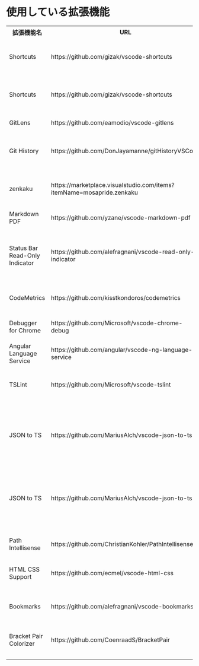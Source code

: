 # 使用している拡張機能  

<table>
  <tr>
    <th>拡張機能名</th>
    <th>URL</th>
    <th>概要</th>
  </tr>
  <tr>
    <td>Shortcuts</td>
    <td>https://github.com/gizak/vscode-shortcuts</td>
    <td>ステータスバーにショートカットボタン追加</td>
  </tr>
  <tr>
    <td>Shortcuts</td>
    <td>https://github.com/gizak/vscode-shortcuts</td>
    <td>ステータスバーにショートカットボタン追加</td>
  </tr>
  <tr>
    <td>GitLens</td>
    <td>https://github.com/eamodio/vscode-gitlens</td>
    <td>CodeLensのGit版</td>
  </tr>
  <tr>
    <td>Git History</td>
    <td>https://github.com/DonJayamanne/gitHistoryVSCode</td>
    <td>Gitのコミット履歴が一覧で見える</td>
  </tr>
  <tr>
    <td>zenkaku</td>
    <td>https://marketplace.visualstudio.com/items?itemName=mosapride.zenkaku </td>
    <td>邪悪な全角スペースを強調表示してくれる</td>
  </tr>
  <tr>
    <td>Markdown PDF</td>
    <td>https://github.com/yzane/vscode-markdown-pdf</td>
    <td>マークダウンをPDF化</td>
  </tr>
  <tr>
    <td>Status Bar Read-Only Indicator</td>
    <td>https://github.com/alefragnani/vscode-read-only-indicator</td>
    <td>ファイルが読み取り専用かどうかをステータスバーに表示</td>
  </tr>
  <tr>
    <td>CodeMetrics</td>
    <td>https://github.com/kisstkondoros/codemetrics</td>
    <td>コードの複雑度を見える化</td>
  </tr>
  <tr>
    <td>Debugger for Chrome</td>
    <td>https://github.com/Microsoft/vscode-chrome-debug </td>
    <td>Chromeデバッガと連携</td>
  </tr>
  <tr>
    <td>Angular Language Service</td>
    <td>https://github.com/angular/vscode-ng-language-service</td>
    <td>Angular開発サポート</td>
  </tr>
  <tr>
    <td>TSLint</td>
    <td>https://github.com/Microsoft/vscode-tslint</td>
    <td>TSLintの警告をエディタ上でチェック</td>
  </tr>
  <tr>
    <td>JSON to TS</td>
    <td>https://github.com/MariusAlch/vscode-json-to-ts</td>
    <td>JSON形式のデータをTypeScriptのインターフェースに変換します。</td>
  </tr>
  <tr>
    <td>JSON to TS</td>
    <td>https://github.com/MariusAlch/vscode-json-to-ts</td>
    <td>JSON形式のデータをTypeScriptのインターフェースに変換します。</td>
  </tr>
  <tr>
    <td>Path Intellisense</td>
    <td>https://github.com/ChristianKohler/PathIntellisense</td>
    <td>ファイルパスの入力補間</td>
  </tr>
  <tr>
    <td>HTML CSS Support</td>
    <td>https://github.com/ecmel/vscode-html-css</td>
    <td>スタイルシートの入力補間等</td>
  </tr>
  <tr>
    <td>Bookmarks</td>
    <td>https://github.com/alefragnani/vscode-bookmarks</td>
    <td>ブックマークを追加・ジャンプできる</td>
  </tr>
  <tr>
    <td>Bracket Pair Colorizer</td>
    <td>https://github.com/CoenraadS/BracketPair</td>
    <td>括弧の色をネスト単位で変える</td>
  </tr>
  <tr>
    <td></td>
    <td></td>
    <td></td>
  </tr>
  <tr>
    <td></td>
    <td></td>
    <td></td>
  </tr>
</table>

  
